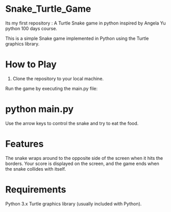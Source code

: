 # Snake_Turtle_Game
Its my first repository : A Turtle Snake game in python  inspired by Angela Yu   python 100 days   course.

This is a simple Snake game implemented in Python using the Turtle graphics library.

# How to Play

1. Clone the repository to your local machine.

Run the game by executing the main.py file:

# python main.py

Use the arrow keys to control the snake and try to eat the food.

# Features

The snake wraps around to the opposite side of the screen when it hits the borders.
Your score is displayed on the screen, and the game ends when the snake collides with itself.

# Requirements

Python 3.x
Turtle graphics library (usually included with Python).
